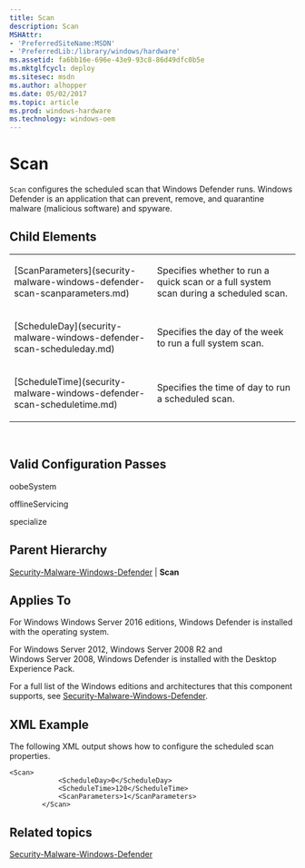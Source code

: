 ```yaml
---
title: Scan
description: Scan
MSHAttr:
- 'PreferredSiteName:MSDN'
- 'PreferredLib:/library/windows/hardware'
ms.assetid: fa6bb16e-696e-43e9-93c8-86d49dfc0b5e
ms.mktglfcycl: deploy
ms.sitesec: msdn
ms.author: alhopper
ms.date: 05/02/2017
ms.topic: article
ms.prod: windows-hardware
ms.technology: windows-oem
---
```


# Scan


`Scan` configures the scheduled scan that Windows Defender runs. Windows Defender is an application that can prevent, remove, and quarantine malware (malicious software) and spyware.

## Child Elements


<table>
<colgroup>
<col width="50%" />
<col width="50%" />
</colgroup>
<tbody>
<tr class="odd">
<td><p>[ScanParameters](security-malware-windows-defender-scan-scanparameters.md)</p></td>
<td><p>Specifies whether to run a quick scan or a full system scan during a scheduled scan.</p></td>
</tr>
<tr class="even">
<td><p>[ScheduleDay](security-malware-windows-defender-scan-scheduleday.md)</p></td>
<td><p>Specifies the day of the week to run a full system scan.</p></td>
</tr>
<tr class="odd">
<td><p>[ScheduleTime](security-malware-windows-defender-scan-scheduletime.md)</p></td>
<td><p>Specifies the time of day to run a scheduled scan.</p></td>
</tr>
</tbody>
</table>

 

## Valid Configuration Passes


oobeSystem

offlineServicing

specialize

## Parent Hierarchy


[Security-Malware-Windows-Defender](security-malware-windows-defender.md) | **Scan**

## Applies To


For Windows Windows Server 2016 editions, Windows Defender is installed with the operating system.

For Windows Server 2012, Windows Server 2008 R2 and Windows Server 2008, Windows Defender is installed with the Desktop Experience Pack.

For a full list of the Windows editions and architectures that this component supports, see [Security-Malware-Windows-Defender](security-malware-windows-defender.md).

## XML Example


The following XML output shows how to configure the scheduled scan properties.

```
<Scan>
            <ScheduleDay>0</ScheduleDay>
            <ScheduleTime>120</ScheduleTime>
            <ScanParameters>1</ScanParameters>
        </Scan>
```

## Related topics


[Security-Malware-Windows-Defender](security-malware-windows-defender.md)

 

 







